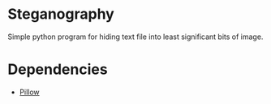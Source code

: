 # Steganography
Simple python program for hiding text file into least significant bits of image.

# Dependencies
- [Pillow](https://python-pillow.org/)
